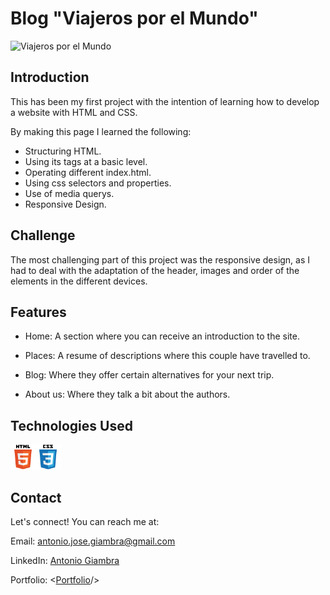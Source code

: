 # Blog "Viajeros por el Mundo"

![Viajeros por el Mundo](https://github.com/Antonimason/Blog-Viajeros/assets/104198696/d77d1084-e3f9-427e-96b1-0550cc0660a3)

<h2>Introduction</h2>
<p>This has been my first project with the intention of learning how to develop a website with HTML and CSS. 
  
By making this page I learned the following: 

- Structuring HTML.
- Using its tags at a basic level.
- Operating different index.html.
- Using css selectors and properties.
- Use of media querys.
- Responsive Design.</p>

<h2>Challenge</h2>
<p>The most challenging part of this project was the responsive design, as I had to deal with the adaptation of the header, images and order of the elements in the different devices.</p>

<h2>Features</h2>

- Home: A section where you can receive an introduction to the site.

- Places: A resume of descriptions where this couple have travelled to.

- Blog: Where they offer certain alternatives for your next trip.

- About us: Where they talk a bit about the authors.

<h2>Technologies Used</h2>
<p align="left"><img src="https://raw.githubusercontent.com/devicons/devicon/master/icons/html5/html5-original-wordmark.svg" alt="html5" width="40" height="40"/><img src="https://raw.githubusercontent.com/devicons/devicon/master/icons/css3/css3-original-wordmark.svg" alt="css3" width="40" height="40"/></p>

<h2>Contact</h2>

Let's connect! You can reach me at:

Email: antonio.jose.giambra@gmail.com

LinkedIn: [Antonio Giambra](https://www.linkedin.com/in/antonio-giambra-castellanos-293148233/)

Portfolio: <[Portfolio](https://antonimason-portfolio.netlify.app/)/>
